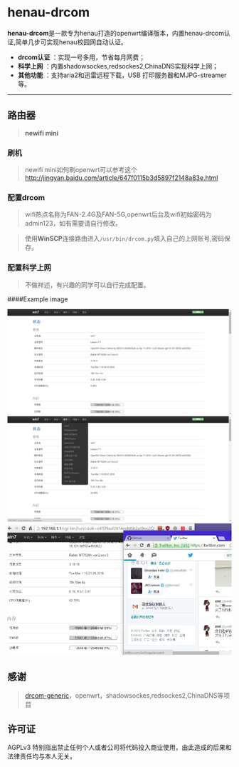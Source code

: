 # henau-drcom


**henau-drcom**是一款专为henau打造的openwrt编译版本，内置henau-drcom认证,简单几步可实现henau校园网自动认证。
 
- **drcom认证** ：实现一号多用，节省每月网费；
- **科学上网** ：内置shadowsockes,redsockes2,ChinaDNS实现科学上网；
- **其他功能** ：支持aria2和迅雷远程下载，USB 打印服务器和MJPG-streamer等。

-------------------
## 路由器

>**newifi mini**

### 刷机

>newifi mini如何刷openwrt可以参考这个
>http://jingyan.baidu.com/article/647f0115b3d5897f2148a83e.html

### 配置drcom
>wifi热点名称为FAN-2.4G及FAN-5G,openwrt后台及wifi初始密码为admin123，如有需要请自行修改。

>使用**WinSCP**连接路由进入`/usr/bin/drcom.py`填入自己的上网账号,密码保存。

### 配置科学上网

>不做祥述，有兴趣的同学可以自行完成配置。

####Example image

![eg1](https://raw.githubusercontent.com/iamfanweiya/henau-drcom/master/eg1.jpg)
![eg2](https://raw.githubusercontent.com/iamfanweiya/henau-drcom/master/eg2.jpg)
![eg3](https://raw.githubusercontent.com/iamfanweiya/henau-drcom/master/eg3.jpg)

## 感谢

>[drcom-generic](https://github.com/drcoms/drcom-generic)，openwrt，shadowsockes,redsockes2,ChinaDNS等项目



## 许可证

AGPLv3
特别指出禁止任何个人或者公司将代码投入商业使用，由此造成的后果和法律责任均与本人无关。
